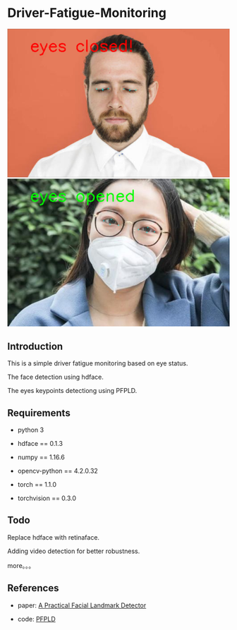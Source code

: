 # Driver-Fatigue-Monitoring

![Image text](https://github.com/lxzatwowone1/Driver-Fatigue-Monitoring/blob/master/images/1.jpg)
![Image text](https://github.com/lxzatwowone1/Driver-Fatigue-Monitoring/blob/master/images/2.jpg)

## Introduction

This is a simple driver fatigue monitoring based on eye status.

The face detection using hdface.

The eyes keypoints detectiong using PFPLD.



## Requirements

- python 3

- hdface == 0.1.3

- numpy == 1.16.6

- opencv-python == 4.2.0.32

- torch == 1.1.0

- torchvision == 0.3.0

  

## Todo

Replace hdface with retinaface.

Adding video detection for better robustness.

more。。。



## References

- paper: [A Practical Facial Landmark Detector ]( https://arxiv.org/pdf/1902.10859.pdf )

- code: [PFPLD]( https://github.com/hanson-young/nniefacelib/tree/master/PFPLD )

  





